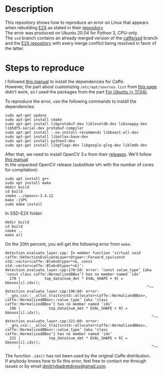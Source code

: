 # Description
This repository shows how to reproduce an error on Linux that appears when rebuilding [E2X][1] as stated in their [repository][3].  
The error was produced on Ubuntu 20.04 for Python 3, CPU-only.  
The `ssd` branch contains an already merged version of the [caffe/ssd][2] branch and the [E2X repository][3] with every merge conflict being resolved in favor of the latter.

# Steps to reproduce
I followed [this manual][4] to install the dependencies for Caffe.  
However, the part about customizing `/etc/apt/sources.list` from [this page][5] didn't work, so I used the packages from the part [For Ubuntu (< 17.04)][4].  

To reproduce the error, use the following commands to install the dependencies:  
```
sudo apt-get update
sudo apt-get install cmake
sudo apt-get install libprotobuf-dev libleveldb-dev libsnappy-dev libhdf5-serial-dev protobuf-compiler
sudo apt-get install --no-install-recommends libboost-all-dev
sudo apt-get install libatlas-base-dev
sudo apt-get install python3-dev
sudo apt-get install libgflags-dev libgoogle-glog-dev liblmdb-dev
```
After that, we need to install OpenCV 3.x from their [releases][6]. We'll follow [this manual][7]  
In the unpacked OpenCV release (substitute `%P%` with the number of cores for compilation):
```
sudo apt install g++
sudo apt install make
mkdir build
cd build
cmake ../opencv-3.4.12
make -j%P%
sudo make install
```
In SSD-E2X folder:  
```
mkdir build
cd build
cmake ..
make all
```
On the 20th percent, you will get the following error from `make`:
```
detection_evaluate_layer.cpp: In member function ‘virtual void caffe::DetectionEvaluateLayer<Dtype>::Forward_cpu(const std::vector<caffe::Blob<Dtype>*>&, const std::vector<caffe::Blob<Dtype>*>&)’:
detection_evaluate_layer.cpp:170:58: error: ‘const value_type’ {aka ‘const class caffe::NormalizedBBox’} has no member named ‘idx’
  170 |           top_data[num_det * EVAL_SHAPE + 9] = bboxes[i].idx();
      |                                                          ^~~
detection_evaluate_layer.cpp:196:60: error: ‘__gnu_cxx::__alloc_traits<std::allocator<caffe::NormalizedBBox>, caffe::NormalizedBBox>::value_type’ {aka ‘class caffe::NormalizedBBox’} has no member named ‘idx’
  196 |             top_data[num_det * EVAL_SHAPE + 9] = bboxes[i].idx();
      |                                                            ^~~
detection_evaluate_layer.cpp:221:60: error: ‘__gnu_cxx::__alloc_traits<std::allocator<caffe::NormalizedBBox>, caffe::NormalizedBBox>::value_type’ {aka ‘class caffe::NormalizedBBox’} has no member named ‘idx’
  221 |             top_data[num_det * EVAL_SHAPE + 9] = bboxes[i].idx();
      |                                                            ^~~
```
The function `.idx()` has not been used by the original Caffe distribution.  
If anybody knows how to fix this error, feel free to contact me through issues or by email dmitriybadretdinov@gmail.com.

[1]: http://arxiv.org/abs/1811.08011
[2]: https://github.com/weiliu89/caffe/tree/ssd
[3]: https://github.com/gudovskiy/e2x
[4]: https://caffe.berkeleyvision.org/install_apt.html
[5]: https://caffe.berkeleyvision.org/install_apt_debian.html
[6]: https://github.com/opencv/opencv/releases/tag/3.4.12
[7]: https://docs.opencv.org/master/d7/d9f/tutorial_linux_install.html
